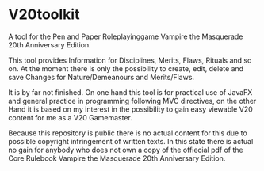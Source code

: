 # V20toolkit
A tool for the Pen and Paper Roleplayinggame Vampire the Masquerade 20th Anniversary Edition. 

This tool provides Information for Disciplines, Merits, Flaws, Rituals and so on. At the moment there is only the possibility to create, edit, delete and save Changes for Nature/Demeanours and Merits/Flaws.

It is by far not finished. On one hand this tool is for practical use of JavaFX and general practice in programming following MVC directives, on the other Hand it is based on my interest in the possibility to gain easy viewable V20 content for me as a V20 Gamemaster. 

Because this repository is public there is no actual content for this due to possible copyright infringement of written texts. In this state there is actual no gain for anybody who does not own a copy of the offiecial pdf of the Core Rulebook Vampire the Masquerade 20th Anniversary Edition.  
